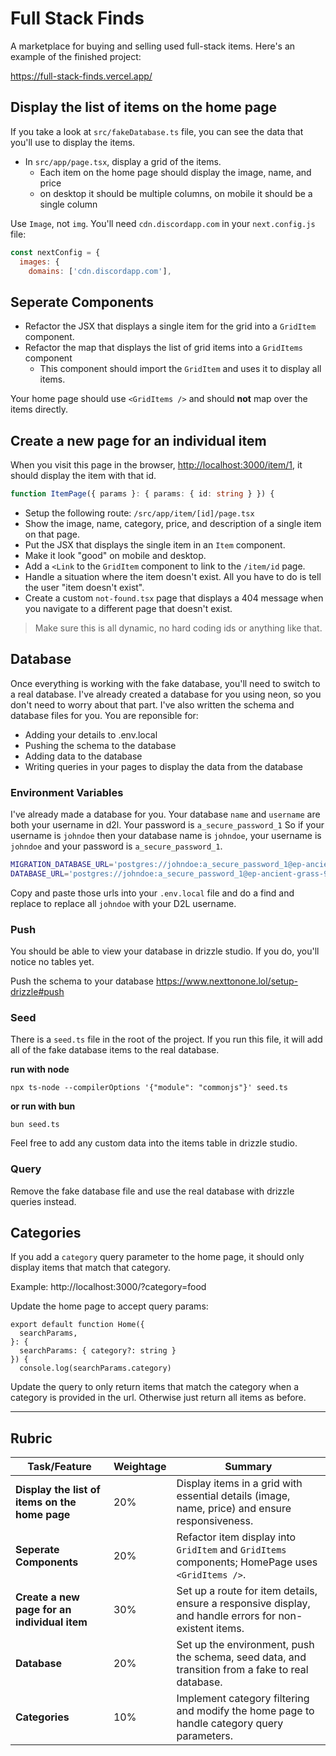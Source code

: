 # Full Stack Finds

A marketplace for buying and selling used full-stack items. Here's an example of the finished project:

https://full-stack-finds.vercel.app/

## Display the list of items on the home page

If you take a look at `src/fakeDatabase.ts` file, you can see the data that you'll use to display the items.

- In `src/app/page.tsx`, display a grid of the items.
  - Each item on the home page should display the image, name, and price
  - on desktop it should be multiple columns, on mobile it should be a single column

Use `Image`, not `img`.
You'll need `cdn.discordapp.com` in your `next.config.js` file:

```js
const nextConfig = {
  images: {
    domains: ['cdn.discordapp.com'],
```

## Seperate Components

- Refactor the JSX that displays a single item for the grid into a `GridItem` component.
- Refactor the map that displays the list of grid items into a `GridItems` component
  - This component should import the `GridItem` and uses it to display all items.

Your home page should use `<GridItems />` and should **not** map over the items directly.

## Create a new page for an individual item

When you visit this page in the browser, [http://localhost:3000/item/1](http://localhost:3000/item/1), it should display the item with that id.

```ts
function ItemPage({ params }: { params: { id: string } }) {
```

- Setup the following route: `/src/app/item/[id]/page.tsx`
- Show the image, name, category, price, and description of a single item on that page.
- Put the JSX that displays the single item in an `Item` component.
- Make it look "good" on mobile and desktop.
- Add a `<Link` to the `GridItem` component to link to the `/item/id` page.
- Handle a situation where the item doesn't exist. All you have to do is tell the user "item doesn't exist".
- Create a custom `not-found.tsx` page that displays a 404 message when you navigate to a different page that doesn't exist.

> Make sure this is all dynamic, no hard coding ids or anything like that.

## Database

Once everything is working with the fake database, you'll need to switch to a real database. I've already created a database for you using neon, so you don't need to worry about that part. I've also written the schema and database files for you. You are reponsible for:

- Adding your details to .env.local
- Pushing the schema to the database
- Adding data to the database
- Writing queries in your pages to display the data from the database

### Environment Variables

I've already made a database for you. Your database `name` and `username` are both your username in d2l. Your password is `a_secure_password_1`
So if your username is `johndoe` then your database name is `johndoe`, your username is `johndoe` and your password is `a_secure_password_1`.

```sh
MIGRATION_DATABASE_URL='postgres://johndoe:a_secure_password_1@ep-ancient-grass-94214362.us-west-2.aws.neon.tech/johndoe?sslmode=verify-full'
DATABASE_URL='postgres://johndoe:a_secure_password_1@ep-ancient-grass-94214362.us-west-2.aws.neon.tech/johndoe'
```

Copy and paste those urls into your `.env.local` file and do a find and replace to replace all `johndoe` with your D2L username.

### Push

You should be able to view your database in drizzle studio. If you do, you'll notice no tables yet.

Push the schema to your database https://www.nexttonone.lol/setup-drizzle#push

### Seed

There is a `seed.ts` file in the root of the project. If you run this file, it will add all of the fake database items to the real database.

**run with node**

```
npx ts-node --compilerOptions '{"module": "commonjs"}' seed.ts
```

**or run with bun**

```
bun seed.ts
```

Feel free to add any custom data into the items table in drizzle studio.

### Query

Remove the fake database file and use the real database with drizzle queries instead.

## Categories

If you add a `category` query parameter to the home page, it should only display items that match that category.

Example: http://localhost:3000/?category=food

Update the home page to accept query params:

```tsx
export default function Home({
  searchParams,
}: {
  searchParams: { category?: string }
}) {
  console.log(searchParams.category)
```

Update the query to only return items that match the category when a category is provided in the url. Otherwise just return all items as before.

---

## Rubric

| **Task/Feature**                               | **Weightage** | **Summary**                                                                                             |
| ---------------------------------------------- | ------------- | ------------------------------------------------------------------------------------------------------- |
| **Display the list of items on the home page** | 20%           | Display items in a grid with essential details (image, name, price) and ensure responsiveness.          |
| **Seperate Components**                        | 20%           | Refactor item display into `GridItem` and `GridItems` components; HomePage uses `<GridItems />`.        |
| **Create a new page for an individual item**   | 30%           | Set up a route for item details, ensure a responsive display, and handle errors for non-existent items. |
| **Database**                                   | 20%           | Set up the environment, push the schema, seed data, and transition from a fake to real database.        |
| **Categories**                                 | 10%           | Implement category filtering and modify the home page to handle category query parameters.              |
